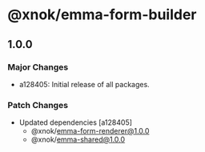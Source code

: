 # @xnok/emma-form-builder

## 1.0.0

### Major Changes

- a128405: Initial release of all packages.

### Patch Changes

- Updated dependencies [a128405]
  - @xnok/emma-form-renderer@1.0.0
  - @xnok/emma-shared@1.0.0
